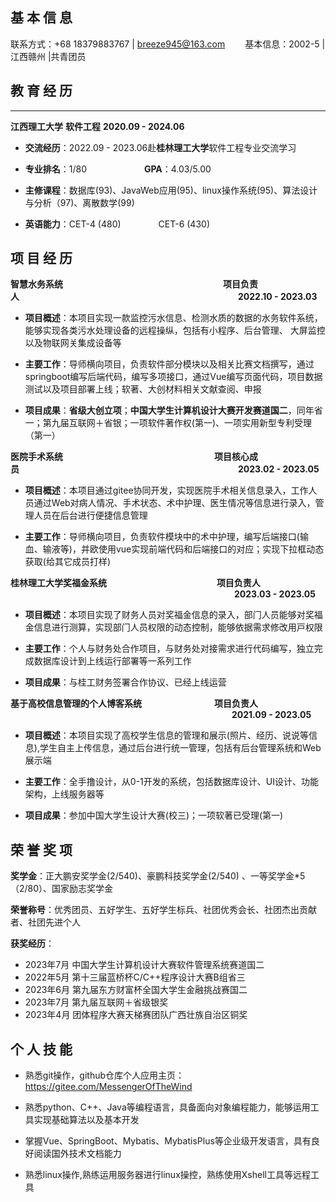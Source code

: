 ## 基 本 信 息

联系方式：+68 18379883767 | breeze945@163.com             &emsp;&emsp;基本信息：2002-5 | 江西赣州 |共青团员   

## 教 育 经 历
---------------------
**江西理⼯⼤学**                   **软件⼯程**                   **2020.09 - 2024.06**

- **交流经历**：2022.09 - 2023.06赴**桂林理⼯⼤学**软件⼯程专业交流学习

- **专业排名**：1/80 &emsp;&emsp;&emsp;&emsp;&emsp;&emsp; **GPA**：4.03/5.00

- **主修课程**：数据库(93)、JavaWeb应⽤(95)、linux操作系统(95)、算法设计与分析（97)、离散数学(99)

- **英语能⼒**：CET-4 (480) &emsp;&emsp;&emsp;&emsp;CET-6 (430)


## 项 ⽬ 经 历

**智慧⽔务系统** &emsp;&emsp;&emsp;&emsp;&emsp;&emsp;&emsp;&emsp;&emsp;&emsp;&emsp;&emsp;&emsp;&emsp;&emsp;&emsp;&emsp;&emsp;**项⽬负责⼈**&emsp;&emsp;&emsp;&emsp;&emsp;&emsp;&emsp;&emsp;&emsp;&emsp;&emsp;&emsp;&emsp;&emsp;&emsp;&emsp;&emsp;&emsp;&emsp;&emsp;&emsp;&emsp;&emsp;&emsp;&emsp;**2022.10 - 2023.03**

- **项⽬概述**：本项⽬实现⼀款监控污⽔信息、检测⽔质的数据的⽔务软件系统，能够实现各类污⽔处理设备的远程操纵，包括有小程序、后台管理、 ⼤屏监控以及物联⽹关集成设备等

- **主要⼯作**：导师横向项⽬，负责软件部分模块以及相关⽐赛⽂档撰写，通过springboot编写后端代码，编写多项接口，通过Vue编写⻚⾯代码，项⽬数据测试以及项⽬部署上线；软著、⼤创材料相关⽂献查阅、申报

- **项⽬成果**：**省级⼤创⽴项**；**中国⼤学⽣计算机设计⼤赛开发赛道国⼆**，同年省⼀；第九届互联⽹＋省银；⼀项软件著作权(第⼀)、⼀项实⽤新型专利受理（第⼀）

**医院⼿术系统**&emsp;&emsp;&emsp;&emsp;&emsp;&emsp;&emsp;&emsp;&emsp;&emsp;&emsp;&emsp;&emsp;&emsp;&emsp;&emsp;&emsp; **项⽬核⼼成员**&emsp;&emsp;&emsp;&emsp;&emsp;&emsp;&emsp;&emsp;&emsp;&emsp;&emsp;&emsp;&emsp;&emsp;&emsp;&emsp;&emsp;&emsp;&emsp;&emsp;&emsp;&emsp;&emsp;&emsp;&emsp;**2023.02 - 2023.05**

- **项⽬概述**：本项⽬通过gitee协同开发，实现医院⼿术相关信息录⼊，⼯作⼈员通过Web对病⼈情况、⼿术状态、术中护理、医⽣情况等信息进⾏录⼊，管理⼈员在后台进⾏便捷信息管理

- **主要⼯作**：导师横向项⽬，负责软件模块中的术中护理，编写后端接口(输⾎、输液等)，并欧使⽤vue实现前端代码和后端接口的对应；实现下拉框动态获取(给其它成员打样)

**桂林理⼯⼤学奖福⾦系统** &emsp;&emsp;&emsp;&emsp;&emsp;&emsp;&emsp;&emsp;&emsp;&emsp;&emsp;&emsp;  **项⽬负责⼈** &emsp;&emsp;&emsp;&emsp;&emsp;&emsp;&emsp;&emsp;&emsp;&emsp;&emsp;&emsp;&emsp;&emsp;&emsp;&emsp;&emsp;&emsp;&emsp;&emsp;&emsp;&emsp;&emsp; &emsp;&emsp; **2023.03 - 2023.05**

- **项⽬概述**：本项⽬实现了财务⼈员对奖福⾦信息的录⼊，部⻔⼈员能够对奖福⾦信息进⾏测算，实现部⻔⼈员权限的动态控制，能够依据需求修改⽤⼾权限

- **主要⼯作**：个⼈与财务处合作项⽬，与财务处对接需求进⾏代码编写，独⽴完成数据库设计到上线运⾏部署等⼀系列⼯作

- **项⽬成果**：与桂⼯财务签署合作协议、已经上线运营

**基于⾼校信息管理的个⼈博客系统**     &emsp;&emsp;&emsp;&emsp;&emsp;&emsp;&emsp;&emsp;**项⽬负责⼈**          &emsp;&emsp;&emsp;&emsp;&emsp;&emsp;&emsp;&emsp;&emsp;&emsp;&emsp;&emsp;&emsp;&emsp;&emsp;&emsp;&emsp;&emsp;&emsp;&emsp;&emsp;&emsp;&emsp;&emsp;&emsp;     **2021.09 - 2023.05**

- **项⽬概述**：本项⽬实现了⾼校学⽣信息的管理和展⽰(照⽚、经历、说说等信息),学⽣⾃主上传信息，通过后台进⾏统⼀管理，包括有后台管理系统和Web展⽰端

- **主要⼯作**：全⼿撸设计，从0-1开发的系统，包括数据库设计、UI设计、功能架构，上线服务器等

- **项⽬成果**：参加中国⼤学⽣设计⼤赛(校三)；⼀项软著已受理(第⼀)

## 荣 誉 奖 项

**奖学⾦**：正⼤鹏安奖学⾦(2/540)、豪鹏科技奖学⾦(2/540) 、⼀等奖学⾦*5（2/80）、国家励志奖学⾦

**荣誉称号**：优秀团员、五好学⽣、五好学⽣标兵、社团优秀会⻓、社团杰出贡献者、社团先进个⼈

**获奖经历**：
- 2023年7⽉ 中国⼤学⽣计算机设计⼤赛软件管理系统赛道国⼆
- 2022年5⽉ 第⼗三届蓝桥杯C/C++程序设计⼤赛B组省三
- 2023年6⽉ 第九届东⽅财富杯全国⼤学⽣⾦融挑战赛国⼆
- 2023年7⽉ 第九届互联⽹＋省级银奖
- 2023年4⽉ 团体程序⼤赛天梯赛团队⼴西壮族⾃治区铜奖

## 个 人 技 能

- 熟悉git操作，github仓库个人应用主页：https://gitee.com/MessengerOfTheWind

- 熟悉python、C++、Java等编程语⾔，具备⾯向对象编程能⼒，能够运⽤⼯具实现基础算法以及基本开发

- 掌握Vue、SpringBoot、Mybatis、MybatisPlus等企业级开发语⾔，具有良好阅读国外技术⽂档能⼒

- 熟悉linux操作,熟练运⽤服务器进⾏linux操控，熟练使⽤Xshell⼯具等远程⼯具
